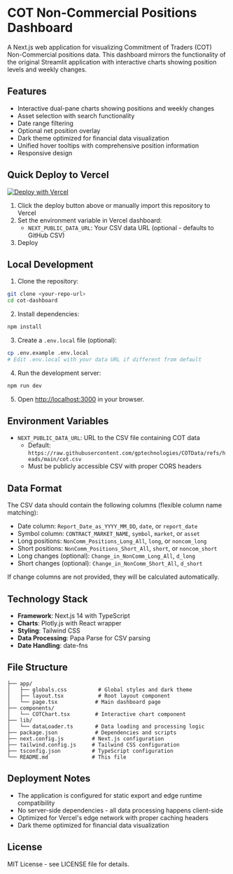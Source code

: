 # COT Non-Commercial Positions Dashboard

A Next.js web application for visualizing Commitment of Traders (COT) Non-Commercial positions data. This dashboard mirrors the functionality of the original Streamlit application with interactive charts showing position levels and weekly changes.

## Features

- Interactive dual-pane charts showing positions and weekly changes
- Asset selection with search functionality
- Date range filtering
- Optional net position overlay
- Dark theme optimized for financial data visualization
- Unified hover tooltips with comprehensive position information
- Responsive design

## Quick Deploy to Vercel

[![Deploy with Vercel](https://vercel.com/button)](https://vercel.com/new)

1. Click the deploy button above or manually import this repository to Vercel
2. Set the environment variable in Vercel dashboard:
   - `NEXT_PUBLIC_DATA_URL`: Your CSV data URL (optional - defaults to GitHub CSV)
3. Deploy

## Local Development

1. Clone the repository:
```bash
git clone <your-repo-url>
cd cot-dashboard
```

2. Install dependencies:
```bash
npm install
```

3. Create a `.env.local` file (optional):
```bash
cp .env.example .env.local
# Edit .env.local with your data URL if different from default
```

4. Run the development server:
```bash
npm run dev
```

5. Open [http://localhost:3000](http://localhost:3000) in your browser.

## Environment Variables

- `NEXT_PUBLIC_DATA_URL`: URL to the CSV file containing COT data
  - Default: `https://raw.githubusercontent.com/gptechnologies/COTData/refs/heads/main/cot.csv`
  - Must be publicly accessible CSV with proper CORS headers

## Data Format

The CSV data should contain the following columns (flexible column name matching):

- Date column: `Report_Date_as_YYYY_MM_DD`, `date`, or `report_date`
- Symbol column: `CONTRACT_MARKET_NAME`, `symbol`, `market`, or `asset`
- Long positions: `NonComm_Positions_Long_All`, `long`, or `noncom_long`
- Short positions: `NonComm_Positions_Short_All`, `short`, or `noncom_short`
- Long changes (optional): `Change_in_NonComm_Long_All`, `d_long`
- Short changes (optional): `Change_in_NonComm_Short_All`, `d_short`

If change columns are not provided, they will be calculated automatically.

## Technology Stack

- **Framework**: Next.js 14 with TypeScript
- **Charts**: Plotly.js with React wrapper
- **Styling**: Tailwind CSS
- **Data Processing**: Papa Parse for CSV parsing
- **Date Handling**: date-fns

## File Structure

```
├── app/
│   ├── globals.css          # Global styles and dark theme
│   ├── layout.tsx           # Root layout component
│   └── page.tsx            # Main dashboard page
├── components/
│   └── COTChart.tsx        # Interactive chart component
├── lib/
│   └── dataLoader.ts       # Data loading and processing logic
├── package.json            # Dependencies and scripts
├── next.config.js         # Next.js configuration
├── tailwind.config.js     # Tailwind CSS configuration
├── tsconfig.json          # TypeScript configuration
└── README.md              # This file
```

## Deployment Notes

- The application is configured for static export and edge runtime compatibility
- No server-side dependencies - all data processing happens client-side
- Optimized for Vercel's edge network with proper caching headers
- Dark theme optimized for financial data visualization

## License

MIT License - see LICENSE file for details.